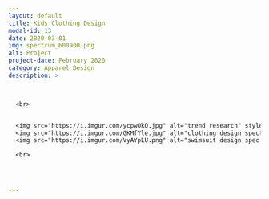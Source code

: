 ```yaml
---
layout: default
title: Kids Clothing Design
modal-id: 13
date: 2020-03-01
img: spectrum_600900.png
alt: Project
project-date: February 2020
category: Apparel Design
description: >



  <br>


  <img src="https://i.imgur.com/ycpwOkQ.jpg" alt="trend research" style="width: 100%;"/>
  <img src="https://i.imgur.com/GKMfYle.jpg" alt="clothing design spectrum" style="width: 100%;"/>
  <img src="https://i.imgur.com/VyAYpLU.png" alt="swimsuit design spec page" style="width: 100%;"/>

  <br>




---
```

